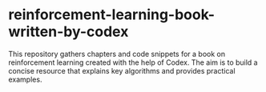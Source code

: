 # reinforcement-learning-book-written-by-codex

This repository gathers chapters and code snippets for a book on reinforcement learning created with the help of Codex. The aim is to build a concise resource that explains key algorithms and provides practical examples.
